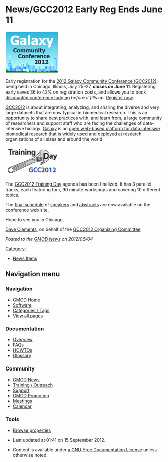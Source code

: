 



<span id="top"></span>




# <span dir="auto">News/GCC2012 Early Reg Ends June 11</span>











<a href="http://galaxyproject.org/wiki/Events/GCC2012" rel="nofollow"
title="2012 Galaxy Community Conference (GCC2012) Early Registration ends June 11"><img
src="https://raw.githubusercontent.com/GMOD/gmod.github.io/main/mediawiki/images/thumb/c/cc/GCC2012Logo.png/170px-GCC2012Logo.png"
srcset="https://raw.githubusercontent.com/GMOD/gmod.github.io/main/mediawiki/images/thumb/c/cc/GCC2012Logo.png/255px-GCC2012Logo.png 1.5x, https://raw.githubusercontent.com/GMOD/gmod.github.io/main/mediawiki/images/thumb/c/cc/GCC2012Logo.png/340px-GCC2012Logo.png 2x"
width="170" height="134"
alt="2012 Galaxy Community Conference (GCC2012) Early Registration ends June 11" /></a>



Early registration for the
<a href="http://galaxyproject.org/wiki/Events/GCC2012"
class="external text" rel="nofollow">2012 Galaxy Community Conference
(GCC2012)</a>, being held in Chicago, Illinois, July 25-27, **closes on
June 11**. Registering early saves 36 to 42% on registration costs, and
allows you to book <a
href="http://wiki.g2.bx.psu.edu/Events/GCC2012/Logistics#Lodging#Lodging"
class="external text" rel="nofollow">discounted conference lodging</a>
*before it fills up*.
<a href="http://wiki.g2.bx.psu.edu/Events/GCC2012/Register"
class="external text" rel="nofollow">Register now</a>.

  
<a href="http://galaxyproject.org/wiki/Events/GCC2012"
class="external text" rel="nofollow">GCC2012</a> is about integrating,
analyzing, and sharing the diverse and very large datasets that are now
typical in biomedical research. This is an opportunity to share best
practices with, and learn from, a large community of researchers and
support staff who are facing the challenges of data-intensive biology.
[Galaxy](../Galaxy.1 "Galaxy") is an
<a href="http://galaxyproject.org" class="external text"
rel="nofollow">open web-based platform for data intensive biomedical
research</a> that is widely used and deployed at research organizations
of all sizes and around the world.



<a href="http://galaxyproject.org/wiki/Events/GCC2012/TrainingDay"
rel="nofollow"
title="2012 Galaxy Community Conference Training Day"><img
src="https://raw.githubusercontent.com/GMOD/gmod.github.io/main/mediawiki/images/thumb/2/2e/GCC2012TrainingDayLogo.png/170px-GCC2012TrainingDayLogo.png"
srcset="https://raw.githubusercontent.com/GMOD/gmod.github.io/main/mediawiki/images/2/2e/GCC2012TrainingDayLogo.png 1.5x, https://raw.githubusercontent.com/GMOD/gmod.github.io/main/mediawiki/images/2/2e/GCC2012TrainingDayLogo.png 2x"
width="170" height="95"
alt="2012 Galaxy Community Conference Training Day" /></a>



The <a href="http://galaxyproject.org/wiki/Events/GCC2012/TrainingDay"
class="external text" rel="nofollow">GCC2012 Training Day</a> agenda has
been finalized. It has 3 parallel tracks, each featuring four, 90 minute
workshops and covering 10 different topics.

The <a href="http://wiki.g2.bx.psu.edu/Events/GCC2012/Program"
class="external text" rel="nofollow">final schedule</a> of <a
href="http://wiki.g2.bx.psu.edu/Events/GCC2012/Program#Confirmed_Speakers#Confirmed_Speakers"
class="external text" rel="nofollow">speakers</a> and
<a href="http://wiki.g2.bx.psu.edu/Events/GCC2012/Abstracts"
class="external text" rel="nofollow">abstracts</a> are now available on
the conference web site.

Hope to see you in Chicago,

[Dave Clements](../User%3AClements "User%3AClements"), on behalf of the <a
href="http://galaxyproject.org/wiki/Events/GCC2012/Organizing%20Committee"
class="external text" rel="nofollow">GCC2012 Organizing Committee</a>

  



*Posted to the [GMOD News](../GMOD_News "GMOD News") on 2012/06/04*






[Category](../Special%3ACategories "Special%3ACategories"):

- [News Items](../Category%3ANews_Items "Category%3ANews Items")






## Navigation menu







<a href="../Main_Page"
style="background-image: url(../../images/GMOD-cogs.png);"
title="Visit the main page"></a>


### Navigation



- <span id="n-GMOD-Home">[GMOD Home](../Main_Page)</span>
- <span id="n-Software">[Software](../GMOD_Components)</span>
- <span id="n-Categories-.2F-Tags">[Categories /
  Tags](../Categories)</span>
- <span id="n-View-all-pages">[View all
  pages](../Special:AllPages)</span>




### Documentation



- <span id="n-Overview">[Overview](../Overview)</span>
- <span id="n-FAQs">[FAQs](../Category%3AFAQ)</span>
- <span id="n-HOWTOs">[HOWTOs](../Category%3AHOWTO)</span>
- <span id="n-Glossary">[Glossary](../Glossary)</span>




### Community



- <span id="n-GMOD-News">[GMOD News](../GMOD_News)</span>
- <span id="n-Training-.2F-Outreach">[Training /
  Outreach](../Training_and_Outreach)</span>
- <span id="n-Support">[Support](../Support)</span>
- <span id="n-GMOD-Promotion">[GMOD Promotion](../GMOD_Promotion)</span>
- <span id="n-Meetings">[Meetings](../Meetings)</span>
- <span id="n-Calendar">[Calendar](../Calendar)</span>




### Tools

- <span id="t-smwbrowselink"><a href="../Special%253ABrowse/News-2FGCC2012_Early_Reg_Ends_June_11"
  rel="smw-browse">Browse properties</a></span>



- <span id="footer-info-lastmod">Last updated at 01:41 on 15 September
  2012.</span>
<!-- - <span id="footer-info-viewcount">13,413 page views.</span> -->
- <span id="footer-info-copyright">Content is available under
  <a href="http://www.gnu.org/licenses/fdl-1.3.html" class="external"
  rel="nofollow">a GNU Free Documentation License</a> unless otherwise
  noted.</span>

<!-- -->



<!-- -->




